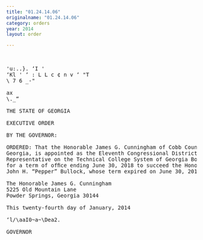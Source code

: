 ```yaml
---
title: "01.24.14.06"
originalname: "01.24.14.06"
category: orders
year: 2014
layout: order

---
```

<pre>
     

'u:..}. ‘I '
‘Kl ' ‘ : L L c ¢ n v ‘ "T
\ 7 6 _-"

ax
\._“

THE STATE OF GEORGIA

EXECUTIVE ORDER

BY THE GOVERNOR:

ORDERED: That the Honorable James G. Cunningham of Cobb County,
Georgia, is appointed as the Eleventh Congressional District
Representative on the Technical College System of Georgia Board,
for a term of ofﬁce ending June 30, 2018 to succeed the Honorable
John H. “Pepper” Bullock, whose term expired on June 30, 2013.

The Honorable James G. Cunningham
5225 Old Mountain Lane
Powder Springs, Georgia 30144

This twenty-fourth day of January, 2014

‘l/\aaI0~a~\Dea2.

GOVERNOR

</pre>
